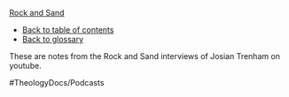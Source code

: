 [Rock and Sand](Rock_and_Sand.md)
- [Back to table of contents](../README.md)
- [Back to glossary](../Glossary.md)

These are notes from the Rock and Sand interviews of Josian Trenham on youtube.



#TheologyDocs/Podcasts